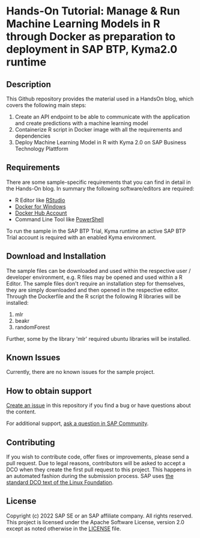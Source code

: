 # Hands-On Tutorial: Manage & Run Machine Learning Models in R through Docker as preparation to deployment in SAP BTP, Kyma2.0 runtime

<!--- Register repository https://api.reuse.software/register, then add REUSE badge:
[![REUSE status](https://api.reuse.software/badge/github.com/SAP-samples/REPO-NAME)](https://api.reuse.software/info/github.com/SAP-samples/REPO-NAME)
-->

## Description
This Github repository provides the material used in a HandsOn blog, which covers the following main steps:

1. Create an API endpoint to be able to communicate with the application and create predictions with a machine learning model
2. Containerize R script in Docker image with all the requirements and dependencies
3. Deploy Machine Learning Model in R with Kyma 2.0 on SAP Business Technology Plattform

## Requirements
There are some sample-specific requirements that you can find in detail in the Hands-On blog.
In summary the following software/editors are required:

- R Editor like [RStudio](https://www.rstudio.com/)
- [Docker for Windows](https://docs.docker.com/desktop/windows/install/)
- [Docker Hub Account](https://hub.docker.com/)
- Command Line Tool like [PowerShell](https://docs.microsoft.com/en-us/powershell/scripting/install/installing-powershell-on-windows?view=powershell-7.1)

To run the sample in the SAP BTP Trial, Kyma runtime an active SAP BTP Trial account is required with an enabled Kyma environment.

## Download and Installation
The sample files can be downloaded and used within the respective user / developer environment, e.g. R files may be opened and used within a R Editor. The sample files don't require an installation step for themselves, they are simply downloaded and then opened in the respective editor. Through the Dockerfile and the R script the following R libraries will be installed:

1. mlr
2. beakr
3. randomForest
 
 Further, some by the library 'mlr' required ubuntu libraries will be installed.
 
## Known Issues
 Currently, there are no known issues for the sample project.

## How to obtain support
[Create an issue](https://github.com/SAP-samples/<repository-name>/issues) in this repository if you find a bug or have questions about the content.
 
For additional support, [ask a question in SAP Community](https://answers.sap.com/questions/ask.html).

## Contributing
If you wish to contribute code, offer fixes or improvements, please send a pull request. Due to legal reasons, contributors will be asked to accept a DCO when they create the first pull request to this project. This happens in an automated fashion during the submission process. SAP uses [the standard DCO text of the Linux Foundation](https://developercertificate.org/).

## License
Copyright (c) 2022 SAP SE or an SAP affiliate company. All rights reserved. This project is licensed under the Apache Software License, version 2.0 except as noted otherwise in the [LICENSE](LICENSE) file.
